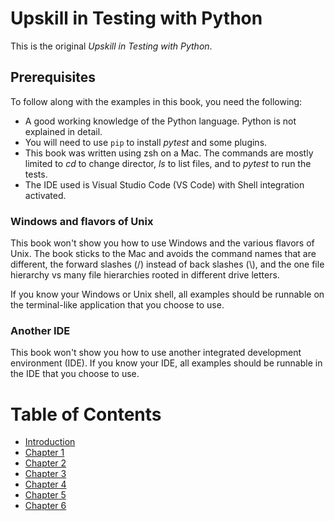 # Upskill in Testing with Python
This is the original _Upskill in Testing with Python_.

## Prerequisites
To follow along with the examples in this book, you need the following:
* A good working knowledge of the Python language. Python is not explained in detail.
* You will need to use `pip` to install _pytest_ and some plugins.
* This book was written using zsh on a Mac. The commands are mostly limited to _cd_ to change director, _ls_ to list files, and to _pytest_ to run the tests.
* The IDE used is Visual Studio Code (VS Code) with Shell integration activated.

### Windows and flavors of Unix

This book won't show you how to use Windows and the various flavors of Unix. The book sticks to the Mac and avoids the command names that are different, the forward slashes (/) instead of back slashes (\\), and the one file hierarchy vs many file hierarchies rooted in different drive letters.

If you know your Windows or Unix shell, all examples should be runnable on the terminal-like application that you choose to use.

### Another IDE

This book won't show you how to use another integrated development environment (IDE). If you know your IDE, all examples should be runnable in the IDE that you choose to use.

# Table of Contents

* [Introduction](manuscript/introduction.md)
* [Chapter 1](manuscript/ch01/chapter01.md)
* [Chapter 2](manuscript/ch02/chapter02.md)
* [Chapter 3](manuscript/ch03/chapter03.md)
* [Chapter 4](manuscript/ch03/chapter04.md)
* [Chapter 5](manuscript/ch03/chapter05.md)
* [Chapter 6](manuscript/ch03/chapter06.md)
